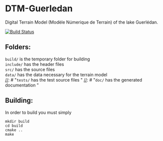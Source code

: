 # DTM-Guerledan
Digital Terrain Model (Modèle Númerique de Terrain) of the lake Guerlédan.

[![Build Status](https://travis-ci.com/birromer/dtm-guerledan.svg?branch=master)](https://travis-ci.com/github/birromer/dtm-guerledan)

## Folders:
`build/` is the temporary folder for building  
`include/` has the header files  
`src/` has the source files  
`data/` has the data necessary for the terrain model  
[//]: # "`tests/` has the test source files  "
[//]: # "`doc/` has the generated documentation  "

## Building:
In order to build you must simply

    mkdir build
    cd build
    cmake ..
    make

[//]: # "The unit tests can be run with"
[//]: # ""
[//]: # "   make test"
